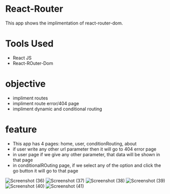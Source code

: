 # React-Router
This app shows the implimentation of react-router-dom.

# Tools Used
- React JS
- React-ROuter-Dom

# objective
- impliment routes
- impliment route error/404 page
- impliment dynamic and conditional routing

# feature
- This app has 4 pages: home, user, conditionRouting, about
- if user write any other url parameter then it will go to 404 error page
- in user page if we give any other parameter, that data will be shown in that page
- in conditionalROuting page, if we select any of the option and click the go button it will go to that page


![Screenshot (36)](https://user-images.githubusercontent.com/113674345/214201700-b1e3fd0b-d99a-40d0-b530-099bf500df89.png)
![Screenshot (37)](https://user-images.githubusercontent.com/113674345/214201707-bcbc31e8-5c3f-48da-9c35-1023e032a956.png)
![Screenshot (38)](https://user-images.githubusercontent.com/113674345/214201717-b3f26a2e-eb68-4f3e-abe0-2f6ad18ff40e.png)
![Screenshot (39)](https://user-images.githubusercontent.com/113674345/214201723-fe0054bd-c0c2-4328-9e67-7914c09d7e22.png)
![Screenshot (40)](https://user-images.githubusercontent.com/113674345/214201726-f4c7b3bf-b7b5-4052-b36e-3150e802ec4f.png)
![Screenshot (41)](https://user-images.githubusercontent.com/113674345/214201737-a7357fb3-2f62-443a-86d8-d33c3416f47c.png)
